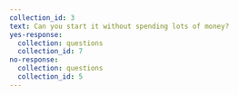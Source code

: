 ```yaml
---
collection_id: 3
text: Can you start it without spending lots of money?
yes-response:
  collection: questions
  collection_id: 7
no-response:
  collection: questions
  collection_id: 5
---
```

